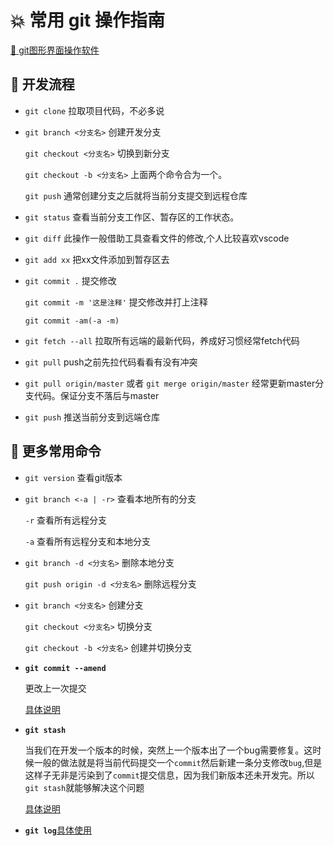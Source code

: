 
# :boom: 常用 git 操作指南

[:blue_book: git图形界面操作软件](https://www.sourcetreeapp.com/)

## :dash: 开发流程

- `git clone` 拉取项目代码，不必多说

- `git branch <分支名>` 创建开发分支
  
  `git checkout <分支名>` 切换到新分支

  `git checkout -b <分支名>` 上面两个命令合为一个。
  
  `git push` 通常创建分支之后就将当前分支提交到远程仓库

- `git status` 查看当前分支工作区、暂存区的工作状态。

- `git diff` 此操作一般借助工具查看文件的修改,个人比较喜欢vscode

- `git add xx` 把xx文件添加到暂存区去

- `git commit .` 提交修改

  `git commit -m '这是注释'` 提交修改并打上注释

  `git commit -am(-a -m)`

- `git fetch --all` 拉取所有远端的最新代码，养成好习惯经常fetch代码

- `git pull` push之前先拉代码看看有没有冲突

- `git pull origin/master` 或者 `git merge origin/master` 经常更新master分支代码。保证分支不落后与master

- `git push` 推送当前分支到远端仓库

## :dash: 更多常用命令

- `git version` 查看git版本

- `git branch <-a | -r>` 查看本地所有的分支

  `-r` 查看所有远程分支

  `-a` 查看所有远程分支和本地分支

- `git branch -d <分支名>` 删除本地分支

  `git push origin -d <分支名>` 删除远程分支

- `git branch <分支名>` 创建分支

  `git checkout <分支名>` 切换分支

  `git checkout -b <分支名>` 创建并切换分支

- **`git commit --amend`**
  
  更改上一次提交

  [具体说明](./more.md#git-commit-amend)

- **`git stash`**

  当我们在开发一个版本的时候，突然上一个版本出了一个bug需要修复。这时候一般的做法就是将当前代码提交一个`commit`然后新建一条分支修改`bug`,但是这样子无非是污染到了`commit`提交信息，因为我们新版本还未开发完。所以 `git stash`就能够解决这个问题
  
  [具体说明](./more.md#git-stash)

- **`git log`**[具体使用](./more.md#git-log)
